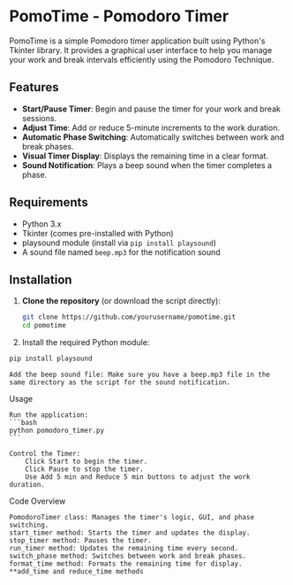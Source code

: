 # PomoTime - Pomodoro Timer

PomoTime is a simple Pomodoro timer application built using Python's Tkinter library. It provides a graphical user interface to help you manage your work and break intervals efficiently using the Pomodoro Technique.

## Features

- **Start/Pause Timer**: Begin and pause the timer for your work and break sessions.
- **Adjust Time**: Add or reduce 5-minute increments to the work duration.
- **Automatic Phase Switching**: Automatically switches between work and break phases.
- **Visual Timer Display**: Displays the remaining time in a clear format.
- **Sound Notification**: Plays a beep sound when the timer completes a phase.

## Requirements

- Python 3.x
- Tkinter (comes pre-installed with Python)
- playsound module (install via `pip install playsound`)
- A sound file named `beep.mp3` for the notification sound

## Installation

1. **Clone the repository** (or download the script directly):
   ```bash
   git clone https://github.com/yourusername/pomotime.git
   cd pomotime
   ```
2. Install the required Python module:
```bash
pip install playsound
```
    Add the beep sound file: Make sure you have a beep.mp3 file in the same directory as the script for the sound notification.

Usage

    Run the application:
    ```bash
    python pomodoro_timer.py
    ```

    Control the Timer:
        Click Start to begin the timer.
        Click Pause to stop the timer.
        Use Add 5 min and Reduce 5 min buttons to adjust the work duration.

Code Overview

    PomodoroTimer class: Manages the timer's logic, GUI, and phase switching.
    start_timer method: Starts the timer and updates the display.
    stop_timer method: Pauses the timer.
    run_timer method: Updates the remaining time every second.
    switch_phase method: Switches between work and break phases.
    format_time method: Formats the remaining time for display.
    **add_time and reduce_time methods
